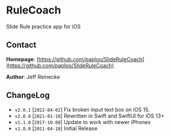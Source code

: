 # RuleCoach

Slide Rule practice app for iOS

## Contact

**Homepage**: [https://github.com/paploo/SlideRuleCoach](https://github.com/paploo/SlideRuleCoach)

**Author**: Jeff Reinecke

## ChangeLog

* `v2.0.1` [`2022-04-02`] Fix broken input text box on iOS 15.
* `v2.0.0` [`2021-01-10`] Rewritten in Swift and SwiftUI for iOS 13+
* `v1.1.0` [`2017-10-08`] Update to work with newer iPhones
* `v1.0.0` [`2011-04-10`] Initial Release
